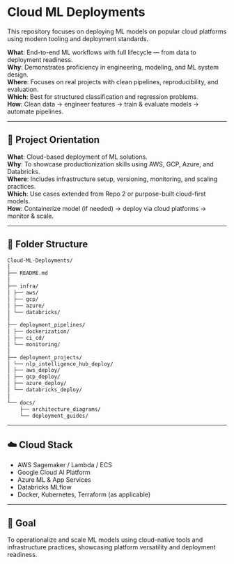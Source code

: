 # Cloud ML Deployments

This repository focuses on deploying ML models on popular cloud platforms using modern tooling and deployment standards.

**What**: End-to-end ML workflows with full lifecycle — from data to deployment readiness.  
**Why**: Demonstrates proficiency in engineering, modeling, and ML system design.  
**Where**: Focuses on real projects with clean pipelines, reproducibility, and evaluation.  
**Which**: Best for structured classification and regression problems.  
**How**: Clean data → engineer features → train & evaluate models → automate pipelines.


---

## 📌 Project Orientation

**What**: Cloud-based deployment of ML solutions.  
**Why**: To showcase productionization skills using AWS, GCP, Azure, and Databricks.  
**Where**: Includes infrastructure setup, versioning, monitoring, and scaling practices.  
**Which**: Use cases extended from Repo 2 or purpose-built cloud-first models.  
**How**: Containerize model (if needed) → deploy via cloud platforms → monitor & scale.

---

## 📁 Folder Structure

```bash
Cloud-ML-Deployments/
│
├── README.md
│
├── infra/
│ ├── aws/
│ ├── gcp/
│ ├── azure/
│ └── databricks/
│
├── deployment_pipelines/
│ ├── dockerization/
│ ├── ci_cd/
│ └── monitoring/
│
├── deployment_projects/
│ └── nlp_intelligence_hub_deploy/
│ ├── aws_deploy/
│ ├── gcp_deploy/
│ ├── azure_deploy/
│ └── databricks_deploy/
│
└── docs/
    ├── architecture_diagrams/
    └── deployment_guides/
```

---

## ☁️ Cloud Stack

- AWS Sagemaker / Lambda / ECS  
- Google Cloud AI Platform  
- Azure ML & App Services  
- Databricks MLflow  
- Docker, Kubernetes, Terraform (as applicable)

---

## 🎯 Goal

To operationalize and scale ML models using cloud-native tools and infrastructure practices, showcasing platform versatility and deployment readiness.
